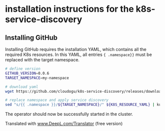 # installation instructions for the k8s-service-discovery

## Installing GitHub

Installing GitHub requires the installation YAML, which contains all the required K8s resources. In this
YAML, all entries `{ .namespace}}` must be replaced with the target namespace.

```bash
# define version
GITHUB_VERSION=0.0.6
TARGET_NAMESPACE=my-namespace

# download yaml
wget https://github.com/cloudogu/k8s-service-discovery/releases/download/v${GITHUB_VERSION}/k8s-dogu-operator_${GITHUB_VERSION}.yaml

# replace namespace and apply service discovery
sed "s/{{ .namespace }}/${TARGET_NAMESPACE}/" ${K8S_RESOURCE_YAML} | kubectl --namespace "${TARGET_NAMESPACE}" apply -f -
```

The operator should now be successfully started in the cluster.

Translated with www.DeepL.com/Translator (free version)